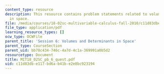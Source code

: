 ```yaml
---
content_type: resource
description: This resource contains problem statements related to volumes and determinants
  in space.
file: /media/courses/18-02sc-multivariable-calculus-fall-2010/c11d83dbe117bd6ab41be2e8bc923194_MIT18_02SC_pb_6_quest.pdf
file_type: application/pdf
learning_resource_types: []
ocw_type: OCWFile
parent_title: 'Session 6: Volumes and Determinants in Space'
parent_type: CourseSection
parent_uid: bb78c434-746c-4a7d-4c1a-369991a0b5d2
resourcetype: Document
title: MIT18_02SC_pb_6_quest.pdf
uid: c11d83db-e117-bd6a-b41b-e2e8bc923194
---
```

